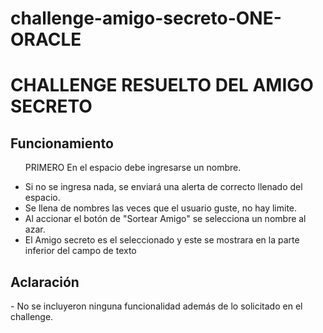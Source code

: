 # challenge-amigo-secreto-ONE-ORACLE
<h1>CHALLENGE RESUELTO DEL AMIGO SECRETO</h1>

<h2>Funcionamiento</h2>
<ul>PRIMERO En el espacio debe ingresarse un nombre.</ul>

- Si no se ingresa nada, se enviará una alerta de correcto llenado del espacio.
- Se llena de nombres las veces que el usuario guste, no hay limite.
- Al accionar el botón de "Sortear Amigo" se selecciona un nombre al azar.
- El Amigo secreto es el seleccionado y este se mostrara en la parte inferior del campo de texto

<h2>Aclaración</h2>
- No se incluyeron ninguna funcionalidad además de lo solicitado en el challenge.
